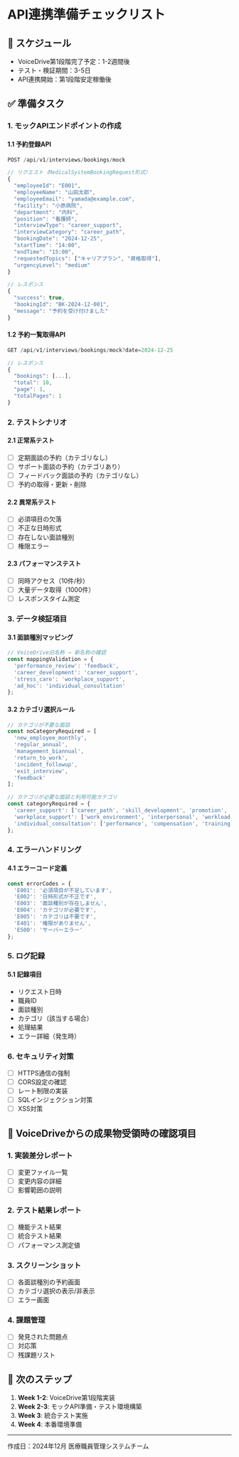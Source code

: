 # API連携準備チェックリスト

## 📅 スケジュール
- VoiceDrive第1段階完了予定：1-2週間後
- テスト・検証期間：3-5日
- API連携開始：第1段階安定稼働後

## ✅ 準備タスク

### 1. モックAPIエンドポイントの作成

#### 1.1 予約登録API
```typescript
POST /api/v1/interviews/bookings/mock

// リクエスト（MedicalSystemBookingRequest形式）
{
  "employeeId": "E001",
  "employeeName": "山田太郎",
  "employeeEmail": "yamada@example.com",
  "facility": "小原病院",
  "department": "内科",
  "position": "看護師",
  "interviewType": "career_support",
  "interviewCategory": "career_path",
  "bookingDate": "2024-12-25",
  "startTime": "14:00",
  "endTime": "15:00",
  "requestedTopics": ["キャリアプラン", "資格取得"],
  "urgencyLevel": "medium"
}

// レスポンス
{
  "success": true,
  "bookingId": "BK-2024-12-001",
  "message": "予約を受け付けました"
}
```

#### 1.2 予約一覧取得API
```typescript
GET /api/v1/interviews/bookings/mock?date=2024-12-25

// レスポンス
{
  "bookings": [...],
  "total": 10,
  "page": 1,
  "totalPages": 1
}
```

### 2. テストシナリオ

#### 2.1 正常系テスト
- [ ] 定期面談の予約（カテゴリなし）
- [ ] サポート面談の予約（カテゴリあり）
- [ ] フィードバック面談の予約（カテゴリなし）
- [ ] 予約の取得・更新・削除

#### 2.2 異常系テスト
- [ ] 必須項目の欠落
- [ ] 不正な日時形式
- [ ] 存在しない面談種別
- [ ] 権限エラー

#### 2.3 パフォーマンステスト
- [ ] 同時アクセス（10件/秒）
- [ ] 大量データ取得（1000件）
- [ ] レスポンスタイム測定

### 3. データ検証項目

#### 3.1 面談種別マッピング
```typescript
// VoiceDrive旧名称 → 新名称の確認
const mappingValidation = {
  'performance_review': 'feedback',
  'career_development': 'career_support',
  'stress_care': 'workplace_support',
  'ad_hoc': 'individual_consultation'
};
```

#### 3.2 カテゴリ選択ルール
```typescript
// カテゴリが不要な面談
const noCategoryRequired = [
  'new_employee_monthly',
  'regular_annual',
  'management_biannual',
  'return_to_work',
  'incident_followup',
  'exit_interview',
  'feedback'
];

// カテゴリが必要な面談と利用可能カテゴリ
const categoryRequired = {
  'career_support': ['career_path', 'skill_development', 'promotion', 'transfer'],
  'workplace_support': ['work_environment', 'interpersonal', 'workload_balance', 'health_safety'],
  'individual_consultation': ['performance', 'compensation', 'training', 'compliance', 'other']
};
```

### 4. エラーハンドリング

#### 4.1 エラーコード定義
```typescript
const errorCodes = {
  'E001': '必須項目が不足しています',
  'E002': '日時形式が不正です',
  'E003': '面談種別が存在しません',
  'E004': 'カテゴリが必要です',
  'E005': 'カテゴリは不要です',
  'E401': '権限がありません',
  'E500': 'サーバーエラー'
};
```

### 5. ログ記録

#### 5.1 記録項目
- リクエスト日時
- 職員ID
- 面談種別
- カテゴリ（該当する場合）
- 処理結果
- エラー詳細（発生時）

### 6. セキュリティ対策

- [ ] HTTPS通信の強制
- [ ] CORS設定の確認
- [ ] レート制限の実装
- [ ] SQLインジェクション対策
- [ ] XSS対策

## 📝 VoiceDriveからの成果物受領時の確認項目

### 1. 実装差分レポート
- [ ] 変更ファイル一覧
- [ ] 変更内容の詳細
- [ ] 影響範囲の説明

### 2. テスト結果レポート
- [ ] 機能テスト結果
- [ ] 統合テスト結果
- [ ] パフォーマンス測定値

### 3. スクリーンショット
- [ ] 各面談種別の予約画面
- [ ] カテゴリ選択の表示/非表示
- [ ] エラー画面

### 4. 課題管理
- [ ] 発見された問題点
- [ ] 対応策
- [ ] 残課題リスト

## 🚀 次のステップ

1. **Week 1-2**: VoiceDrive第1段階実装
2. **Week 2-3**: モックAPI準備・テスト環境構築
3. **Week 3**: 統合テスト実施
4. **Week 4**: 本番環境準備

---

作成日：2024年12月
医療職員管理システムチーム